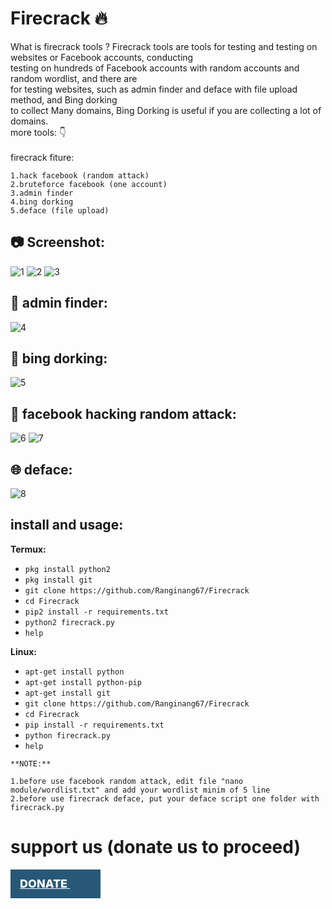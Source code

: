 # Firecrack :fire:

What is firecrack tools ?
Firecrack tools are tools for testing and testing on websites or Facebook accounts, conducting<br>
testing on hundreds of Facebook accounts with random accounts and random wordlist, and there are<br>
for testing websites, such as admin finder and deface with file upload method, and Bing dorking<br>
to collect Many domains, Bing Dorking is useful if you are collecting a lot of domains.<br>
more tools: :point_down:<br>
<br>firecrack fiture:<br>

```
1.hack facebook (random attack)
2.bruteforce facebook (one account)
3.admin finder
4.bing dorking
5.deface (file upload)
```

## :camera: Screenshot:
![1](https://github.com/Ranginang67/Firecrack/blob/master/img/1.png)
![2](https://github.com/Ranginang67/Firecrack/blob/master/img/2.png)
![3](https://github.com/Ranginang67/Firecrack/blob/master/img/3.png)
## :mag_right: admin finder:
![4](https://github.com/Ranginang67/Firecrack/blob/master/img/admin_pan.png)
## :page_with_curl: bing dorking:
![5](https://github.com/Ranginang67/Firecrack/blob/master/img/dorking.png)
## :game_die: facebook hacking random attack:
![6](https://github.com/Ranginang67/Firecrack/blob/master/img/random_1.png)
![7](https://github.com/Ranginang67/Firecrack/blob/master/img/random_2.png)
## :globe_with_meridians: deface:
![8](https://github.com/Ranginang67/Firecrack/blob/master/img/deface.png)

## install and usage:

**Termux:**
* `pkg install python2`
* `pkg install git`
* `git clone https://github.com/Ranginang67/Firecrack`
* `cd Firecrack`
* `pip2 install -r requirements.txt`
* `python2 firecrack.py`
* `help`

**Linux:**
* `apt-get install python`
* `apt-get install python-pip`
* `apt-get install git`
* `git clone https://github.com/Ranginang67/Firecrack`
* `cd Firecrack`
* `pip install -r requirements.txt`
* `python firecrack.py`
* `help`

```
**NOTE:**

1.before use facebook random attack, edit file "nano module/wordlist.txt" and add your wordlist minim of 5 line
2.before use firecrack deface, put your deface script one folder with firecrack.py
```

# support us (donate us to proceed)

<a href="https://spectrocoin.com/en/integration/buttons/49591-LEVCwvjS7p.html" style="display:inline-block;padding: 12px 15px; font-weight: 800; font-size: 18px; text-transform: uppercase; text-align: center; background-color: rgb(39, 88, 119); border: 0px none rgb(51, 51, 51); border-radius: 0px; color: #fff;">
<span>Donate</span>
<span style="display: inline-block;vertical-align: middle;margin-left: 10px;margin-top: -4px;width: 24px;height: 25px;background-image: url(/vassets/images/826c1ec243e534e4a6c8adbd6653ce5e-btc.png);background-size: contain;background-repeat: no-repeat;"></span>
</a>
